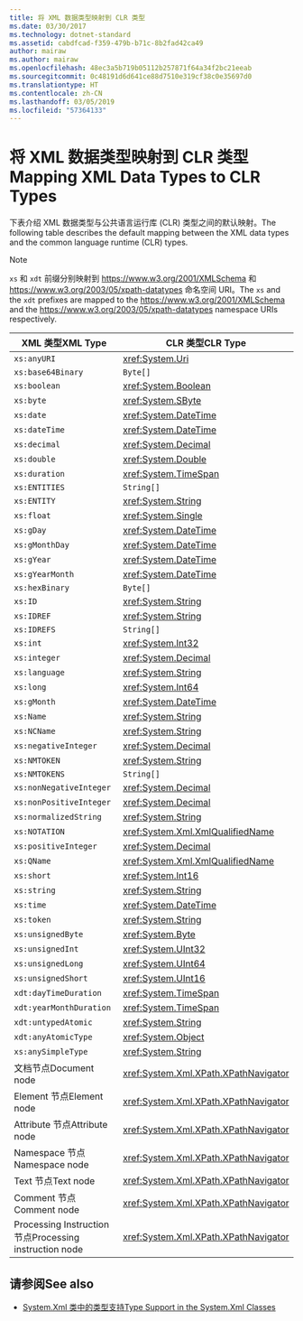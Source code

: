 ```yaml
---
title: 将 XML 数据类型映射到 CLR 类型
ms.date: 03/30/2017
ms.technology: dotnet-standard
ms.assetid: cabdfcad-f359-479b-b71c-8b2fad42ca49
author: mairaw
ms.author: mairaw
ms.openlocfilehash: 48ec3a5b719b05112b257871f64a34f2bc21eeab
ms.sourcegitcommit: 0c48191d6d641ce88d7510e319cf38c0e35697d0
ms.translationtype: HT
ms.contentlocale: zh-CN
ms.lasthandoff: 03/05/2019
ms.locfileid: "57364133"
---
```

# <a name="mapping-xml-data-types-to-clr-types"></a><span data-ttu-id="3fbf6-102">将 XML 数据类型映射到 CLR 类型</span><span class="sxs-lookup"><span data-stu-id="3fbf6-102">Mapping XML Data Types to CLR Types</span></span>

<span data-ttu-id="3fbf6-103">下表介绍 XML 数据类型与公共语言运行库 (CLR) 类型之间的默认映射。</span><span class="sxs-lookup"><span data-stu-id="3fbf6-103">The following table describes the default mapping between the XML data types and the common language runtime (CLR) types.</span></span>

> [!NOTE]
> <span data-ttu-id="3fbf6-104">`xs` 和 `xdt` 前缀分别映射到 <https://www.w3.org/2001/XMLSchema> 和 <https://www.w3.org/2003/05/xpath-datatypes> 命名空间 URI。</span><span class="sxs-lookup"><span data-stu-id="3fbf6-104">The `xs` and the `xdt` prefixes are mapped to the <https://www.w3.org/2001/XMLSchema> and the <https://www.w3.org/2003/05/xpath-datatypes> namespace URIs respectively.</span></span>

|<span data-ttu-id="3fbf6-105">XML 类型</span><span class="sxs-lookup"><span data-stu-id="3fbf6-105">XML Type</span></span>|<span data-ttu-id="3fbf6-106">CLR 类型</span><span class="sxs-lookup"><span data-stu-id="3fbf6-106">CLR Type</span></span>|
|--------------|--------------|
|`xs:anyURI`|<xref:System.Uri>|
|`xs:base64Binary`|`Byte[]`|
|`xs:boolean`|<xref:System.Boolean>|
|`xs:byte`|<xref:System.SByte>|
|`xs:date`|<xref:System.DateTime>|
|`xs:dateTime`|<xref:System.DateTime>|
|`xs:decimal`|<xref:System.Decimal>|
|`xs:double`|<xref:System.Double>|
|`xs:duration`|<xref:System.TimeSpan>|
|`xs:ENTITIES`|`String[]`|
|`xs:ENTITY`|<xref:System.String>|
|`xs:float`|<xref:System.Single>|
|`xs:gDay`|<xref:System.DateTime>|
|`xs:gMonthDay`|<xref:System.DateTime>|
|`xs:gYear`|<xref:System.DateTime>|
|`xs:gYearMonth`|<xref:System.DateTime>|
|`xs:hexBinary`|`Byte[]`|
|`xs:ID`|<xref:System.String>|
|`xs:IDREF`|<xref:System.String>|
|`xs:IDREFS`|`String[]`|
|`xs:int`|<xref:System.Int32>|
|`xs:integer`|<xref:System.Decimal>|
|`xs:language`|<xref:System.String>|
|`xs:long`|<xref:System.Int64>|
|`xs:gMonth`|<xref:System.DateTime>|
|`xs:Name`|<xref:System.String>|
|`xs:NCName`|<xref:System.String>|
|`xs:negativeInteger`|<xref:System.Decimal>|
|`xs:NMTOKEN`|<xref:System.String>|
|`xs:NMTOKENS`|`String[]`|
|`xs:nonNegativeInteger`|<xref:System.Decimal>|
|`xs:nonPositiveInteger`|<xref:System.Decimal>|
|`xs:normalizedString`|<xref:System.String>|
|`xs:NOTATION`|<xref:System.Xml.XmlQualifiedName>|
|`xs:positiveInteger`|<xref:System.Decimal>|
|`xs:QName`|<xref:System.Xml.XmlQualifiedName>|
|`xs:short`|<xref:System.Int16>|
|`xs:string`|<xref:System.String>|
|`xs:time`|<xref:System.DateTime>|
|`xs:token`|<xref:System.String>|
|`xs:unsignedByte`|<xref:System.Byte>|
|`xs:unsignedInt`|<xref:System.UInt32>|
|`xs:unsignedLong`|<xref:System.UInt64>|
|`xs:unsignedShort`|<xref:System.UInt16>|
|`xdt:dayTimeDuration`|<xref:System.TimeSpan>|
|`xdt:yearMonthDuration`|<xref:System.TimeSpan>|
|`xdt:untypedAtomic`|<xref:System.String>|
|`xdt:anyAtomicType`|<xref:System.Object>|
|`xs:anySimpleType`|<xref:System.String>|
|<span data-ttu-id="3fbf6-107">文档节点</span><span class="sxs-lookup"><span data-stu-id="3fbf6-107">Document node</span></span>|<xref:System.Xml.XPath.XPathNavigator>|
|<span data-ttu-id="3fbf6-108">Element 节点</span><span class="sxs-lookup"><span data-stu-id="3fbf6-108">Element node</span></span>|<xref:System.Xml.XPath.XPathNavigator>|
|<span data-ttu-id="3fbf6-109">Attribute 节点</span><span class="sxs-lookup"><span data-stu-id="3fbf6-109">Attribute node</span></span>|<xref:System.Xml.XPath.XPathNavigator>|
|<span data-ttu-id="3fbf6-110">Namespace 节点</span><span class="sxs-lookup"><span data-stu-id="3fbf6-110">Namespace node</span></span>|<xref:System.Xml.XPath.XPathNavigator>|
|<span data-ttu-id="3fbf6-111">Text 节点</span><span class="sxs-lookup"><span data-stu-id="3fbf6-111">Text node</span></span>|<xref:System.Xml.XPath.XPathNavigator>|
|<span data-ttu-id="3fbf6-112">Comment 节点</span><span class="sxs-lookup"><span data-stu-id="3fbf6-112">Comment node</span></span>|<xref:System.Xml.XPath.XPathNavigator>|
|<span data-ttu-id="3fbf6-113">Processing Instruction 节点</span><span class="sxs-lookup"><span data-stu-id="3fbf6-113">Processing instruction node</span></span>|<xref:System.Xml.XPath.XPathNavigator>|

## <a name="see-also"></a><span data-ttu-id="3fbf6-114">请参阅</span><span class="sxs-lookup"><span data-stu-id="3fbf6-114">See also</span></span>

- [<span data-ttu-id="3fbf6-115">System.Xml 类中的类型支持</span><span class="sxs-lookup"><span data-stu-id="3fbf6-115">Type Support in the System.Xml Classes</span></span>](../../../../docs/standard/data/xml/type-support-in-the-system-xml-classes.md)
